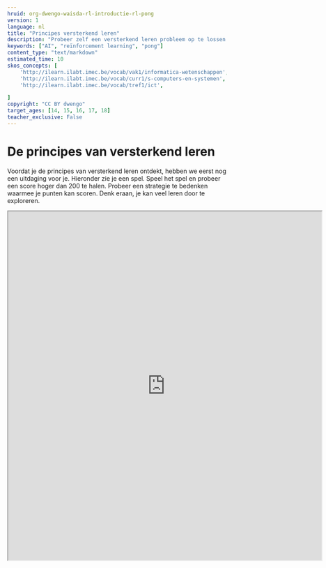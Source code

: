 ```yaml
---
hruid: org-dwengo-waisda-rl-introductie-rl-pong
version: 1
language: nl
title: "Principes versterkend leren"
description: "Probeer zelf een versterkend leren probleem op te lossen."
keywords: ["AI", "reïnforcement learning", "pong"]
content_type: "text/markdown"
estimated_time: 10
skos_concepts: [
    'http://ilearn.ilabt.imec.be/vocab/vak1/informatica-wetenschappen', 
    'http://ilearn.ilabt.imec.be/vocab/curr1/s-computers-en-systemen',
    'http://ilearn.ilabt.imec.be/vocab/tref1/ict',

]
copyright: "CC BY dwengo"
target_ages: [14, 15, 16, 17, 18]
teacher_exclusive: False
---
```


# De principes van versterkend leren

Voordat je de principes van versterkend leren ontdekt, hebben we eerst nog een uitdaging voor je. Hieronder zie je een spel. Speel het spel en probeer een score hoger dan 200 te halen. Probeer een strategie te bedenken waarmee je punten kan scoren. Denk eraan, je kan veel leren door te exploreren.

<iframe src="https://dwengo.org/absp" title="Voorbeeld van een convolutie" width="720px" height="800px"></iframe>